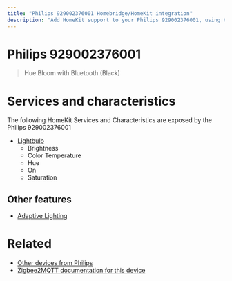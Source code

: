 ```yaml
---
title: "Philips 929002376001 Homebridge/HomeKit integration"
description: "Add HomeKit support to your Philips 929002376001, using Homebridge, Zigbee2MQTT and homebridge-z2m."
---
```

<!---
This file has been GENERATED using src/docgen/docgen.ts
DO NOT EDIT THIS FILE MANUALLY!
-->
# Philips 929002376001
> Hue Bloom with Bluetooth (Black)


# Services and characteristics
The following HomeKit Services and Characteristics are exposed by
the Philips 929002376001

* [Lightbulb](../../light.md)
  * Brightness
  * Color Temperature
  * Hue
  * On
  * Saturation

## Other features
* [Adaptive Lighting](../../light.md)

# Related
* [Other devices from Philips](../index.md#philips)
* [Zigbee2MQTT documentation for this device](https://www.zigbee2mqtt.io/devices/929002376001.html)